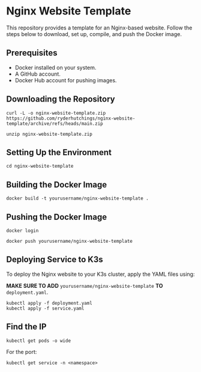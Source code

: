 # Nginx Website Template

This repository provides a template for an Nginx-based website. Follow the steps below to download, set up, compile, and push the Docker image.

## Prerequisites

* Docker installed on your system.
* A GitHub account.
* Docker Hub account for pushing images.

## Downloading the Repository

```
curl -L -o nginx-website-template.zip https://github.com/ryderhutchings/nginx-website-template/archive/refs/heads/main.zip

unzip nginx-website-template.zip
```

## Setting Up the Environment

```
cd nginx-website-template
```

## Building the Docker Image

```
docker build -t yourusername/nginx-website-template .
```

## Pushing the Docker Image

```
docker login

docker push yourusername/nginx-website-template
```

## Deploying Service to K3s
To deploy the Nginx website to your K3s cluster, apply the YAML files using:

**MAKE SURE TO ADD** `yourusername/nginx-website-template` **TO** `deployment.yaml`.

```
kubectl apply -f deployment.yaml
kubectl apply -f service.yaml
```

## Find the IP

```
kubectl get pods -o wide
```

For the port:
```
kubectl get service -n <namespace>
```

